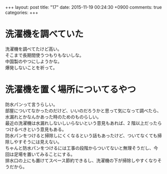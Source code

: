 +++
layout: post
title: "17"
date: 2015-11-19 00:24:30 +0900
comments: true
categories: 
+++

洗濯機を調べていた
===
洗濯機を調べてたけど高い。  
そこまで長期間使うつもりもないしな。  
中国製のやつにしようかな。  
爆発しないことを祈って。

洗濯機を置く場所についてるやつ
===
防水パンって言うらしい。  
部屋についてなかったのだけど、いいのだろうかと思って気になって調べたら、水漏れとかなんかあった時のためのものらしい。  
最近の洗濯機は水漏れしないしいらないという意見もあれば、2 階以上だったらつけるべきという意見もある。  
防水パンをつけると掃除しにくくなるという話もあったけど、ついてなくても掃除しやすそうには見えない。  
ちゃんと防水パンをつけるには工事の段階からついてないと無理そうだし、今回は足場を置いてみることにする。  
排水口の上にも置けてスペース節約できるし、洗濯機の下が掃除しやすくなりそうだから。
